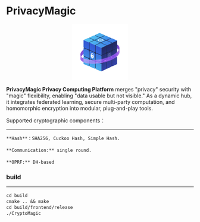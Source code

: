 # PrivacyMagic

<div align = center><img src="./logo/logo.jpg" width="150px"> </div>

**PrivacyMagic Privacy Computing Platform** merges "privacy" security with "magic" flexibility, enabling "data usable but not visible." As a dynamic hub, it integrates federated learning, secure multi-party computation, and homomorphic encryption into modular, plug-and-play tools.

Supported cryptographic components：

---

    **Hash**：SHA256, Cuckoo Hash, Simple Hash.

    **Communication:** single round.

    **OPRF:** DH-based

### build

---

```
cd build
cmake .. && make
cd build/frontend/release
./CryptoMagic
```
